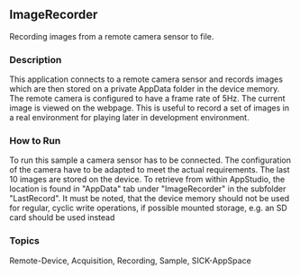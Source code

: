 ## ImageRecorder
Recording images from a remote camera sensor to file.

### Description
This application connects to a remote camera sensor and records images which are
then stored on a private AppData folder in the device memory. The remote camera is
configured to have a frame rate of 5Hz.  The current image is viewed on the webpage.
This is useful to record a set of images in a real environment for playing later in
development environment.

### How to Run
To run this sample a camera sensor has to be connected. The configuration of the camera
have to be adapted to meet the actual requirements.
The last 10 images are stored on the device. To retrieve from within AppStudio, the
location is found in "AppData" tab under "ImageRecorder" in the subfolder "LastRecord".
It must be noted, that the device memory should not be used for regular, cyclic write
operations, if possible mounted storage, e.g. an SD card should be used instead

### Topics
Remote-Device, Acquisition, Recording, Sample, SICK-AppSpace